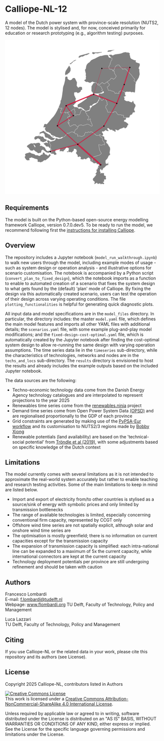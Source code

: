 # Calliope-NL-12
A model of the Dutch power system with province-scale resolution (NUTS2, 12 nodes). The model is stylised and, for now, conceived primarily for education or research prototyping (e.g., algorithm testing) purposes.

<img src="NL_grid_map.png" width="600">

## Requirements
The model is built on the Python-based open-source energy modelling framework Calliope, version 0.7.0.dev5. 
To be ready to run the model, we recommend following first the [instructions for installing Calliope](https://calliope.readthedocs.io/en/v0.7.0.dev5/installation/).

## Overview
The repository includes a Jupyter notebook (`model_run_walkthrough.ipynb`) to walk new users through the model, including example modes of usage - such as system design or operation analysis - and illustrative options for scenario customisation. The notebook is accompanied by a Python script (`convert_plan_to_fixed_design`), which the notebook imports as a function to enable to automated creation of a scenario that fixes the system design to what gets found by the (default) 'plan' mode of Calliope. By fixing the design via this automatically created scenario, users can test the operation of their design across varying operating conditions. The file `plotting_functionalities` is helpful for generating quick diagnostic plots.

All input data and model specifications are in the `model_files` directory. In particular, the directory includes: the master `model.yaml` file, which defines the main model features and imports all other YAML files with additional details; the `scenarios.yaml` file, with some example plug-and-play model modifications; and the `fixed-design-cost-optimal.yaml` file, which is automatically created by the Jupyter notebook after finding the cost-optimal system design to allow re-running the same design with varying operation assumptions. The time series data lie in the `timeseries` sub-directory, while the characteristics of technologies, networks and nodes are in the `techs_and_locs` sub-directory. The `results` directory is envisioned to host the results and already includes the example outputs based on the included Jupyter notebook.

The data sources are the following:
- Techno-economic technology data come from the Danish Energy Agency technology catalogues and are interpolated to represent projections to the year 2025
- Renewables time series come from the [renewables.ninja](www.renewables.ninja) project
- Demand time series come from Open Power System Data [(OPSD)](https://data.open-power-system-data.org/time_series/2020-10-06) and are regionalised proportionally to the GDP of each province
- Grid constraints are generated by making use of the [PyPSA-Eur workflow](https://github.com/pypsa/pypsa-eur) and its customisation to NUTS2/3 regions made by [Bobby Xiong](https://github.com/bobbyxng/kodekiste)
- Renewable potentials (land availability) are based on the 'technical-social potential' from [Tröndle et al (2019)](https://zenodo.org/records/3244985), with some adjustments based on specific knowledge of the Dutch context

## Limitations

The model currently comes with several limitations as it is not intended to approximate the real-world system accurately but rather to enable teaching and research testing activities. Some of the main limitations to keep in mind are listed below.
- Import and export of electricity from/to other countries is stylised as a source/sink of energy with symbolic prices and only limited by transmission bottlenecks
- The range of available technologies is limited, especially concerning conventional firm capacity, represented by CCGT only
- Offshore wind time series are not spatially explicit, although solar and onshore wind time series are
- The optimisation is mostly greenfield; there is no information on current capacities except for the transmission capacity
- The expansion of transmission capacity is simplified: each intra-national line can be expanded to a maximum of 5x the current capacity, while international connectors are kept at the current capacity
- Technology deployment potentials per province are still undergoing refinement and should be taken with caution

## Authors
Francesco Lombardi </br>
E-mail: f.lombardi@tudelft.nl </br>
Webpage: www.flombardi.org
TU Delft, Faculty of Technology, Policy and Management </br>

Luca Lazzari </br>
TU Delft, Faculty of Technology, Policy and Management </br>

## Citing
If you use Calliope-NL or the related data in your work, please cite this repository and its authors (see License).

## License
Copyright 2025 Calliope-NL, contributors listed in Authors

<a rel="license" href="http://creativecommons.org/licenses/by-nc-sa/4.0/"><img alt="Creative Commons License" style="border-width:0" src="https://i.creativecommons.org/l/by-nc-sa/4.0/88x31.png" /></a><br />This work is licensed under a <a rel="license" href="http://creativecommons.org/licenses/by-nc-sa/4.0/">Creative Commons Attribution-NonCommercial-ShareAlike 4.0 International License</a>.

Unless required by applicable law or agreed to in writing, software distributed under the License is distributed on an "AS IS" BASIS, WITHOUT WARRANTIES OR CONDITIONS OF ANY KIND, either express or implied. See the License for the specific language governing permissions and limitations under the License.
